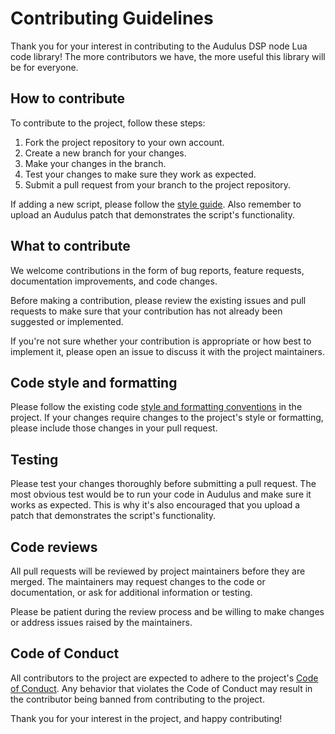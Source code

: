# Contributing Guidelines

Thank you for your interest in contributing to the Audulus DSP node Lua code library! The more contributors we have, the more useful this library will be for everyone.

## How to contribute

To contribute to the project, follow these steps:

1. Fork the project repository to your own account.
1. Create a new branch for your changes.
1. Make your changes in the branch.
1. Test your changes to make sure they work as expected.
1. Submit a pull request from your branch to the project repository.

If adding a new script, please follow the [style guide](/docs/script_example_for_contributors.lua). Also remember to upload an Audulus patch that demonstrates the script's functionality.

## What to contribute

We welcome contributions in the form of bug reports, feature requests, documentation improvements, and code changes.

Before making a contribution, please review the existing issues and pull requests to make sure that your contribution has not already been suggested or implemented.

If you're not sure whether your contribution is appropriate or how best to implement it, please open an issue to discuss it with the project maintainers.

## Code style and formatting

Please follow the existing code [style and formatting conventions](/docs/script_example_for_contributors.lua) in the project. If your changes require changes to the project's style or formatting, please include those changes in your pull request.

## Testing

Please test your changes thoroughly before submitting a pull request. The most obvious test would be to run your code in Audulus and make sure it works as expected. This is why it's also encouraged that you upload a patch that demonstrates the script's functionality.

## Code reviews

All pull requests will be reviewed by project maintainers before they are merged. The maintainers may request changes to the code or documentation, or ask for additional information or testing.

Please be patient during the review process and be willing to make changes or address issues raised by the maintainers.

## Code of Conduct

All contributors to the project are expected to adhere to the project's [Code of Conduct](/CODE_OF_CONDUCT.md). Any behavior that violates the Code of Conduct may result in the contributor being banned from contributing to the project.

Thank you for your interest in the project, and happy contributing!
